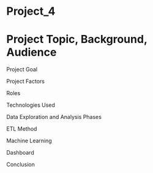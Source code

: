 # Project_4

# Project Topic, Background, Audience

Project Goal

Project Factors

Roles

Technologies Used

Data Exploration and Analysis Phases
 
ETL Method

Machine Learning

Dashboard

Conclusion
